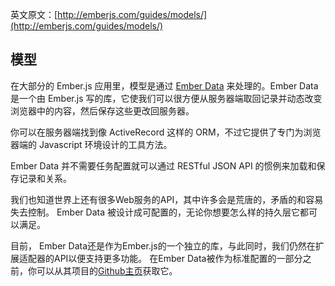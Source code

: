 英文原文：[http://emberjs.com/guides/models/](http://emberjs.com/guides/models/)

## 模型

在大部分的 Ember.js 应用里，模型是通过 [Ember Data](https://github.com/emberjs/data) 来处理的。Ember
Data 是一个由 Ember.js 写的库，它使我们可以很方便从服务器端取回记录并动态改变浏览器中的内容，然后保存这些更改回服务器。

你可以在服务器端找到像 ActiveRecord 这样的 ORM，不过它提供了专门为浏览器端的 Javascript 环境设计的工具方法。

Ember Data 并不需要任务配置就可以通过 RESTful JSON API 的惯例来加载和保存记录和关系。

我们也知道世界上还有很多Web服务的API，其中许多会是荒唐的，矛盾的和容易失去控制。
Ember Data 被设计成可配置的，无论你想要怎么样的持久层它都可以满足。

目前， Ember Data还是作为Ember.js的一个独立的库，与此同时，我们仍然在扩展适配器的API以便支持更多功能。
在Ember Data被作为标准配置的一部分之前，你可以从其项目的[Github主页](https://github.com/emberjs/data)获取它。
